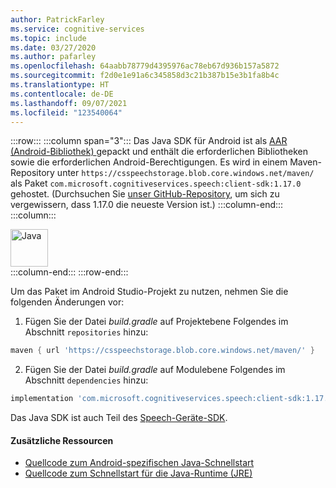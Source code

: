 ```yaml
---
author: PatrickFarley
ms.service: cognitive-services
ms.topic: include
ms.date: 03/27/2020
ms.author: pafarley
ms.openlocfilehash: 64aabb78779d4395976ac78eb67d936b157a5872
ms.sourcegitcommit: f2d0e1e91a6c345858d3c21b387b15e3b1fa8b4c
ms.translationtype: HT
ms.contentlocale: de-DE
ms.lasthandoff: 09/07/2021
ms.locfileid: "123540064"
---
```

:::row:::
    :::column span="3":::
        Das Java SDK für Android ist als <a href="https://developer.android.com/studio/projects/android-library" target="_blank">AAR (Android-Bibliothek) </a> gepackt und enthält die erforderlichen Bibliotheken sowie die erforderlichen Android-Berechtigungen. Es wird in einem Maven-Repository unter `https://csspeechstorage.blob.core.windows.net/maven/` als Paket `com.microsoft.cognitiveservices.speech:client-sdk:1.17.0` gehostet. (Durchsuchen Sie [unser GitHub-Repository](https://github.com/Azure-Samples/cognitive-services-speech-sdk/search?q=com.microsoft.cognitiveservices.speech%3Aclient-sdk), um sich zu vergewissern, dass 1.17.0 die neueste Version ist.)
    :::column-end:::
    :::column:::
        <br>
        <div class="icon is-large">
            <img alt="Java" src="/media/logos/logo_java.svg" width="60px">
        </div>
    :::column-end:::
:::row-end:::

Um das Paket im Android Studio-Projekt zu nutzen, nehmen Sie die folgenden Änderungen vor:

1. Fügen Sie der Datei *build.gradle* auf Projektebene Folgendes im Abschnitt `repositories` hinzu:
  ```gradle
  maven { url 'https://csspeechstorage.blob.core.windows.net/maven/' }
  ```

2. Fügen Sie der Datei *build.gradle* auf Modulebene Folgendes im Abschnitt `dependencies` hinzu:
  ```gradle
  implementation 'com.microsoft.cognitiveservices.speech:client-sdk:1.17.0'
  ```

Das Java SDK ist auch Teil des [Speech-Geräte-SDK](../speech-devices-sdk.md).

#### <a name="additional-resources"></a>Zusätzliche Ressourcen

- <a href="https://github.com/Azure-Samples/cognitive-services-speech-sdk/tree/master/quickstart/java/android" target="_blank">Quellcode zum Android-spezifischen Java-Schnellstart </a>
- <a href="https://github.com/Azure-Samples/cognitive-services-speech-sdk/tree/master/quickstart/java/jre" target="_blank">Quellcode zum Schnellstart für die Java-Runtime (JRE) </a>
